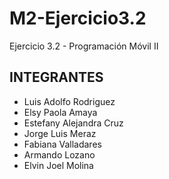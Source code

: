 # M2-Ejercicio3.2
Ejercicio 3.2 - Programación Móvil II

## INTEGRANTES
- Luis Adolfo Rodriguez
- Elsy Paola Amaya
- Estefany Alejandra Cruz
- Jorge Luis Meraz
- Fabiana Valladares
- Armando Lozano
- Elvin Joel Molina
